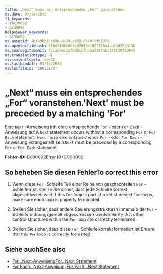 ```yaml
---
title: „Next“ muss ein entsprechendes „For“ voranstehen.
ms.date: 07/20/2015
f1_keywords:
- vbc30092
- bc30092
helpviewer_keywords:
- BC30092
ms.assetid: 4bf49bb2-c69b-443d-aa58-cb40fcfb1370
ms.openlocfilehash: f66d5fdbf0e9cd2839a1605775a1aa59d354323b
ms.sourcegitcommit: 5c1abeec15fbddcc7dbaa729fabc1f1f29f12045
ms.translationtype: MT
ms.contentlocale: de-DE
ms.lasthandoff: 03/15/2019
ms.locfileid: "58022735"
---
```

# <a name="next-must-be-preceded-by-a-matching-for"></a><span data-ttu-id="7a467-102">„Next“ muss ein entsprechendes „For“ voranstehen.</span><span class="sxs-lookup"><span data-stu-id="7a467-102">'Next' must be preceded by a matching 'For'</span></span>
<span data-ttu-id="7a467-103">Eine `Next` -Anweisung tritt ohne entsprechende `For` - oder `For Each` -Anweisung auf.</span><span class="sxs-lookup"><span data-stu-id="7a467-103">A `Next` statement occurs without a corresponding `For` or `For Each` statement.</span></span> <span data-ttu-id="7a467-104">`Next` muss eine entsprechende `For` - oder `For Each` -Anweisung vorangestellt sein.</span><span class="sxs-lookup"><span data-stu-id="7a467-104">`Next` must be preceded by a corresponding `For` or `For Each` statement.</span></span>  
  
 <span data-ttu-id="7a467-105">**Fehler-ID:** BC30092</span><span class="sxs-lookup"><span data-stu-id="7a467-105">**Error ID:** BC30092</span></span>  
  
## <a name="to-correct-this-error"></a><span data-ttu-id="7a467-106">So beheben Sie diesen Fehler</span><span class="sxs-lookup"><span data-stu-id="7a467-106">To correct this error</span></span>  
  
1.  <span data-ttu-id="7a467-107">Wenn diese `For` -Schleife Teil einer Reihe von geschachtelten `For` -Schleifen ist, stellen Sie sicher, dass jede Schleife korrekt abgeschlossen wird.</span><span class="sxs-lookup"><span data-stu-id="7a467-107">If this `For` loop is part of a set of nested `For` loops, make sure each loop is properly terminated.</span></span>  
  
2.  <span data-ttu-id="7a467-108">Stellen Sie sicher, dass andere Steuerungsstrukturen innerhalb der `For` -Schleife ordnungsgemäß abgeschlossen werden.</span><span class="sxs-lookup"><span data-stu-id="7a467-108">Verify that other control structures within the `For` loop are correctly terminated.</span></span>  
  
3.  <span data-ttu-id="7a467-109">Stellen Sie sicher, dass diese `For` -Schleife korrekt formatiert ist.</span><span class="sxs-lookup"><span data-stu-id="7a467-109">Ensure that this `For` loop is correctly formatted.</span></span>  
  
## <a name="see-also"></a><span data-ttu-id="7a467-110">Siehe auch</span><span class="sxs-lookup"><span data-stu-id="7a467-110">See also</span></span>

- [<span data-ttu-id="7a467-111">For...Next-Anweisung</span><span class="sxs-lookup"><span data-stu-id="7a467-111">For...Next Statement</span></span>](../../visual-basic/language-reference/statements/for-next-statement.md)
- [<span data-ttu-id="7a467-112">For Each...Next-Anweisung</span><span class="sxs-lookup"><span data-stu-id="7a467-112">For Each...Next Statement</span></span>](../../visual-basic/language-reference/statements/for-each-next-statement.md)
